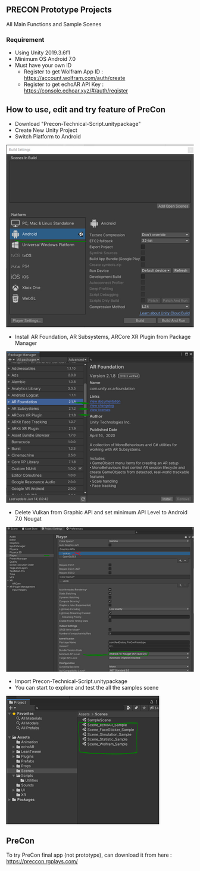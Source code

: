## PRECON Prototype Projects
All Main Functions and Sample Scenes

### Requirement
* Using Unity 2019.3.6f1
* Minimum OS Android 7.0
* Must have your own ID
  * Register to get Wolfram App ID : https://account.wolfram.com/auth/create
  * Register to get echoAR API Key : https://console.echoar.xyz/#/auth/register

## How to use, edit and try feature of PreCon

* Download "Precon-Technical-Script.unitypackage"
* Create New Unity Project
* Switch Platform to Android

![Switch to Android](/[images]/image1.jpg)
* Install AR Foundation, AR Subsystems, ARCore XR Plugin from Package Manager

![Switch to Android](/[images]/image2.jpg)

* Delete Vulkan from Graphic API and set minimum API Level to Android 7.0 Nougat

![Switch to Android](/[images]/image3.jpg)
* Import Precon-Technical-Script.unitypackage
* You can start to explore and test the all the samples scene

![Switch to Android](/[images]/image4.jpg)

## PreCon
To try PreCon final app (not prototype), can download it from here : https://preccon.rgplays.com/

